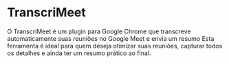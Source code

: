 # TranscriMeet
O TranscriMeet é um plugin para Google Chrome que transcreve automaticamente suas reuniões no Google Meet e envia um resumo Esta ferramenta é ideal para quem deseja otimizar suas reuniões, capturar todos os detalhes e ainda ter um resumo prático ao final.
